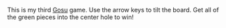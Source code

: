 This is my third [Gosu](https://www.libgosu.org/) game. Use the arrow keys to tilt the board. Get all of the green pieces into the center hole to win!